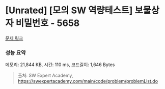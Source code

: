 # [Unrated] [모의 SW 역량테스트] 보물상자 비밀번호 - 5658 

[문제 링크](https://swexpertacademy.com/main/code/problem/problemDetail.do?contestProbId=AWXRUN9KfZ8DFAUo) 

### 성능 요약

메모리: 21,844 KB, 시간: 110 ms, 코드길이: 1,646 Bytes



> 출처: SW Expert Academy, https://swexpertacademy.com/main/code/problem/problemList.do